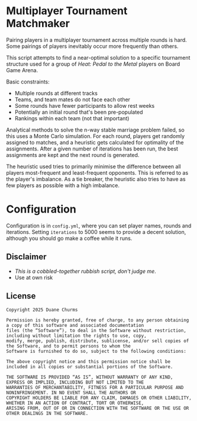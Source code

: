 # Multiplayer Tournament Matchmaker

Pairing players in a multiplayer tournament across multiple rounds is hard.
Some pairings of players inevitably occur more frequently than others.

This script attempts to find a near-optimal solution to a specific tournament structure
used for a group of *Heat: Pedal to the Metal* players on Board Game Arena.

Basic constraints:
* Multiple rounds at different tracks
* Teams, and team mates do not face each other
* Some rounds have fewer participants to allow rest weeks
* Potentially an initial round that's been pre-populated
* Rankings within each team (not that important)

Analytical methods to solve the n-way stable marriage problem failed, so this uses a Monte Carlo simulation.
For each round, players get randomly assigned to matches, and a heuristic gets calculated for optimality of the assignments.
After a given number of iterations has been run, the best assignments are kept and the next round is generated.

The heuristic used tries to primarily minimise the difference between all players most-frequent and least-frequent opponents.
This is referred to as the player's imbalance.
As a tie breaker, the heuristic also tries to have as few players as possible with a high imbalance.

# Configuration

Configuration is in `config.yml`, where you can set player names, rounds and iterations.
Setting `iterations` to 5000 seems to provide a decent solution, although you should go make a coffee while it runs.

## Disclaimer
* _This is a cobbled-together rubbish script, don't judge me_.
* Use at own risk

## License
```
Copyright 2025 Duane Churms

Permission is hereby granted, free of charge, to any person obtaining a copy of this software and associated documentation
files (the “Software”), to deal in the Software without restriction, including without limitation the rights to use, copy,
modify, merge, publish, distribute, sublicense, and/or sell copies of the Software, and to permit persons to whom the
Software is furnished to do so, subject to the following conditions:

The above copyright notice and this permission notice shall be included in all copies or substantial portions of the Software.

THE SOFTWARE IS PROVIDED “AS IS”, WITHOUT WARRANTY OF ANY KIND, EXPRESS OR IMPLIED, INCLUDING BUT NOT LIMITED TO THE
WARRANTIES OF MERCHANTABILITY, FITNESS FOR A PARTICULAR PURPOSE AND NONINFRINGEMENT. IN NO EVENT SHALL THE AUTHORS OR
COPYRIGHT HOLDERS BE LIABLE FOR ANY CLAIM, DAMAGES OR OTHER LIABILITY, WHETHER IN AN ACTION OF CONTRACT, TORT OR OTHERWISE,
ARISING FROM, OUT OF OR IN CONNECTION WITH THE SOFTWARE OR THE USE OR OTHER DEALINGS IN THE SOFTWARE.
```
